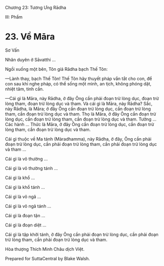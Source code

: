  

Chương 23: Tương Ưng Rādha

III: Phẩm

# 23\. Về Māra

Sơ Vấn

Nhân duyên ở Sāvatthi …

Ngồi xuống một bên, Tôn giả Rādha bạch Thế Tôn:

—Lành thay, bạch Thế Tôn! Thế Tôn hãy thuyết pháp vắn tắt cho con, để con sau khi nghe pháp, có thể sống một mình, an tịch, không phóng dật, nhiệt tâm, tinh cần.

—Cái gì là Māra, này Rādha, ở đây Ông cần phải đoạn trừ lòng dục, đoạn trừ lòng tham, đoạn trừ lòng dục và tham. Và cái gì là Māra, này Rādha? Sắc, này Rādha, là Māra; ở đây Ông cần đoạn trừ lòng dục, cần đoạn trừ lòng tham, cần đoạn trừ lòng dục và tham. Thọ là Māra, ở đây Ông cần đoạn trừ lòng dục, cần đoạn trừ lòng tham, cần đoạn trừ lòng dục và tham. Tưởng … Các hành … Thức là Māra, ở đây Ông cần đoạn trừ lòng dục, cần đoạn trừ lòng tham, cần đoạn trừ lòng dục và tham.

Cái gì thuộc về Ma tánh (Màradhamma), này Rādha, ở đây, Ông cần phải đoạn trừ lòng dục, cần phải đoạn trừ lòng tham, cần phải đoạn trừ lòng dục và tham …

Cái gì là vô thường …

Cái gì là vô thường tánh …

Cái gì là khổ …

Cái gì là khổ tánh …

Cái gì là vô ngã …

Cái gì là vô ngã tánh …

Cái gì là đoạn tận …

Cái gì là đoạn diệt …

Cái gì là tập khởi tánh, ở đây Ông cần phải đoạn trừ lòng dục, cần phải đoạn trừ lòng tham, cần phải đoạn trừ lòng dục và tham.

Hòa thượng Thích Minh Châu dịch Việt.

Prepared for SuttaCentral by Blake Walsh.